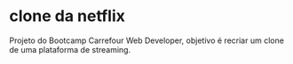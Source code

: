 # clone da netflix
Projeto do Bootcamp Carrefour Web Developer, objetivo é recriar um clone de uma plataforma de streaming.
